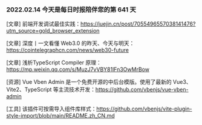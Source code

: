 ### 2022.02.14 今天是每日时报陪伴您的第 641 天

[文章] 前端开发调试最佳实践：<https://juejin.cn/post/7055496557038141476?utm_source=gold_browser_extension>

[文章] 深度丨一文看懂 Web3.0 的昨天、今天与明天：<https://cointelegraphcn.com/news/web30-future>

[文章] 浅析TypeScript Compiler 原理：<https://mp.weixin.qq.com/s/MuzJ7vVBY81lFn3OwMrBow>

[资源] Vue Vben Admin 是一个免费开源的中后台模版。使用了最新的 Vue3、Vite2、TypeScript 等主流技术开发：<https://github.com/vbenjs/vue-vben-admin>

[工具] 该插件可按需导入组件库样式：<https://github.com/vbenjs/vite-plugin-style-import/blob/main/README.zh_CN.md>

